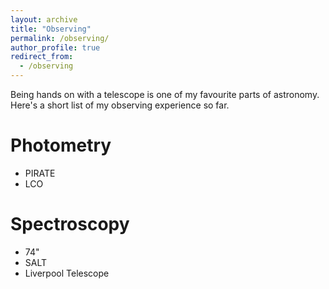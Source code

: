 ```yaml
---
layout: archive
title: "Observing"
permalink: /observing/
author_profile: true
redirect_from:
  - /observing
---
```


Being hands on with a telescope is one of my favourite parts of astronomy. Here's a short list of my observing experience so far.

Photometry
======
* PIRATE
* LCO

Spectroscopy
======
* 74"
* SALT
* Liverpool Telescope
